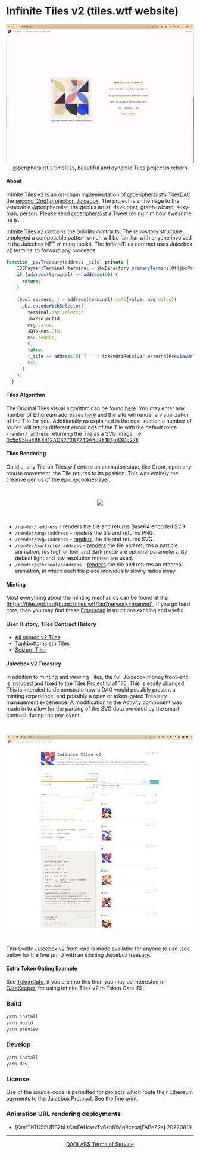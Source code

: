 # Infinite Tiles v2 (tiles.wtf website)

<p align="center">
  <img src="docs/imgs/website-tiles.gif" /><br/>
  <caption>@peripheralist's timeless, beautiful and dynamic Tiles project is reborn</caption>
</p>

#### About

Infinite Tiles v2 is an on-chain implementation of [@peripheralist](https://twitter.com/peripheralist)’s [TilesDAO](https://github.com/TileDAO) the [second (2nd) project on Juicebox](https://juicebox.money/#/p/tiles). The project is an homage to the venerable @peripheralist, the genius artist, developer, graph-wizard, sexy-man, person. Please send [@peripheralist](https://twitter.com/peripheralist) a Tweet telling him how awesome he is.

[Infinite Tiles v2](https://github.com/tankbottoms/tiles-on-chain) contains the Solidity contracts. The repository structure employed a composable pattern which will be familiar with anyone involved in the Juicebox NFT minting toolkit. The InfiniteTiles contract uses Juicebox v2 terminal to forward any proceeds.

```typescript
function _payTreasury(address _tile) private {
    IJBPaymentTerminal terminal = jbxDirectory.primaryTerminalOf(jbxProjectId, JBTokens.ETH);
    if (address(terminal) == address(0)) {
      return;
    }

    (bool success, ) = address(terminal).call{value: msg.value}(
      abi.encodeWithSelector(
        terminal.pay.selector,
        jbxProjectId,
        msg.value,
        JBTokens.ETH,
        msg.sender,
        0,
        false,
        (_tile == address(0) ? '' : tokenUriResolver.externalPreviewUrl(_tile)),
        0x0
      )
    );
  }

```

#### Tiles Algorithm

The Original Tiles visual algorithm can be found [here](https://github.com/tankbottoms/tiles-wtf-gallery/blob/main/src/tiles/tilesStandalone.ts). You may enter any number of Ethereum addresses [here](https://tiles.wtf/mint?network=mainnet) and the site will render a visualization of the Tile for you. Additionally as explained in the next section a number of routes will return different encodings of the Tile with the default route `/render/:address` returning the Tile as a SVG image. i.e. [0x5d95baEBB8412AD827287240A5c281E3bB30d27E](https://tiles.wtf/render/0x5d95baEBB8412AD827287240A5c281E3bB30d27E)

#### Tiles Rendering

On idle, any Tile on Tiles.wtf enters an animation state, like Groot, upon any mouse movement, the Tile returns to its position. This was entirely the creative genius of the epic [@cookieslayer](https://github.com/webel).

<br />
<p align="center">
  <img src="docs/imgs/peri-tile.gif" width=350>
<p>
<br />

- `/render/:address` - renders the tile and returns Base64 encoded SVG.
- `/render/png/:address` - renders the tile and returns PNG.
- `/render/svg/:address` - [renders](https://tiles.wtf/render/svg/0x5d95baEBB8412AD827287240A5c281E3bB30d27E) the tile and returns SVG.
- `/render/particle/:address` - [renders](https://tiles.wtf/render/particle/0x5d95baEBB8412AD827287240A5c281E3bB30d27E) the tile and returns a particle animation, res high or low, and dark mode are optional parameters. By default light and low resolution modes are used.
- `/render/ethereal/:address` - [renders](https://tiles.wtf/render/ethereal/0x5d95baEBB8412AD827287240A5c281E3bB30d27E) the tile and returns an ethereal animation, in which each tile piece individually slowly fades away.

#### Minting

Most everything about the minting mechanics can be found at the [https://tiles.wtf/faq](https://tiles.wtf/faq?network=mainnet), if you go hard core, than you may find these [Etherscan](https://tiles.wtf/faq/etherscan) instructions exciting and useful.

#### User History, Tiles Contract History

- [All minted v2 Tiles](https://tiles.wtf/history?network=mainnet)
- [Tankbottoms.eth Tiles](https://tiles.wtf/history/0x5d95baebb8412ad827287240a5c281e3bb30d27e?network=mainnet)
- [Seizure Tiles](https://tiles.wtf/seizures?network=mainnet)

#### Juicebox v2 Treasury

In addition to minting and viewing Tiles, the full Juicebox.money front-end is included and fixed to the Tiles Project Id of 175. This is easily changed. This is intended to demonstrate how a DAO would possibly present a minting experience, and possibly a open or token-gated Treasury management experience. A modification to the Activity component was made in to allow for the parsing of the SVG data provided by the smart contract during the pay-event.

<br />
<p align="center">
<img src="./docs/imgs/tiles-juicebox.wtf.png" alt="Juicebox" width="800"/>
</p>
<br />

This Svelte [Juicebox v2 front-end](https://github.com/tankbottoms/tiles-wtf-gallery/tree/main/src/juicebox) is made available for anyone to use (see below for the fine print) with an existing Juicebox treasury.

#### Extra Token Gating Example

See [TokenGate](https://github.com/tankbottoms/tiles-wtf-gallery/blob/main/src/components/TokenGated.svelte), if you are into this then you may be interested in [GateKeeper](https://gatekeep.it/), for using Infinite Tiles v2 to Token Gate IRL.

### Build

```bash
yarn install
yarn build
yarn preview
```

### Develop

```bash
yarn install
yarn dev
```

### License

Use of the source-code is permitted for projects which route their Ethereum payments to the Juicebox Protocol. See the [fine print.](./LICENSE)

### Animation URL rendering deployments

- [QmY1bTK99UBB2bLfCmFAHcwxTv6zhf8Mq9czpnjFABeZ2s] 20220819

---

<p align="center"><a href="https://docs.daolabs.wtf/dao/legal/tos.md">DAOLABS Terms of Service</a></p>